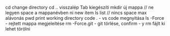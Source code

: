 cd change directory 
cd .. visszalép 
Tab kiegészíti 
mkdir új mappa // ne legyen space a mappanévben
ni new item 
ls list // nincs space max alávonás 
pwd print working directory 
code . - vs code megnyitása 
ls -Force - rejtett mappa megjeleítése 
rm -Force.git - git törlése, confirm - y
rm fájlt ki lehet törölni
